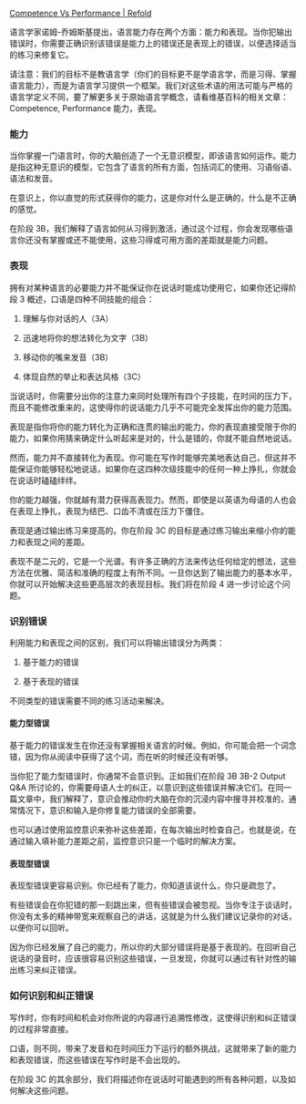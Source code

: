 [Competence Vs Performance | Refold](https://refold.la/roadmap/stage-3/c/competence-vs-performance)

语言学家诺姆-乔姆斯基提出，语言能力存在两个方面：能力和表现。当你犯输出错误时，你需要正确识别该错误是能力上的错误还是表现上的错误，以便选择适当的练习来修复它。

请注意：我们的目标不是教语言学（你们的目标更不是学语言学，而是习得、掌握语言能力），而是为语言学习提供一个框架。我们对这些术语的用法可能与严格的语言学定义不同，要了解更多关于原始语言学概念，请看维基百科的相关文章：Competence, Performance 能力，表现。

### 能力

当你掌握一门语言时，你的大脑创造了一个无意识模型，即该语言如何运作。能力是指这种无意识的模型，它包含了语言的所有方面，包括词汇的使用、习语俗语、语法和发音。

在意识上，你以直觉的形式获得你的能力，这是你对什么是正确的，什么是不正确的感觉。

在阶段 3B，我们解释了语言如何从习得到激活，通过这个过程，你会发现哪些语言你还没有掌握或还不能使用，这些习得或可用方面的差距就是能力问题。

### 表现

拥有对某种语言的必要能力并不能保证你在说话时能成功使用它，如果你还记得阶段 3 概述，口语是四种不同技能的组合：

1. 理解与你对话的人（3A）

2. 迅速地将你的想法转化为文字（3B）

3. 移动你的嘴来发音（3B）

4. 体现自然的举止和表达风格（3C）

当说话时，你需要分出你的注意力来同时处理所有四个子技能，在时间的压力下，而且不能修改重来的，这使得你的说话能力几乎不可能完全发挥出你的能力范围。

表现是指你将你的能力转化为正确和连贯的输出的能力，你的表现直接受限于你的能力，如果你用猜来确定什么听起来是对的，什么是错的，你就不能自然地说话。

然而，能力并不直接转化为表现。你可能在写作时能够完美地表达自己，但这并不能保证你能够轻松地说话，如果你在这四种次级技能中的任何一种上挣扎，你就会在说话时磕磕绊绊。

你的能力越强，你就越有潜力获得高表现力。然而，即使是以英语为母语的人也会在表现上挣扎，表现为结巴、口齿不清或在压力下僵住。

表现是通过输出练习来提高的。你在阶段 3C 的目标是通过练习输出来缩小你的能力和表现之间的差距。

表现不是二元的，它是一个光谱。有许多正确的方法来传达任何给定的想法，这些方法在优雅、简洁和准确的程度上有所不同。一旦你达到了输出能力的基本水平，你就可以开始解决这些更高层次的表现目标。我们将在阶段 4 进一步讨论这个问题。

### 识别错误

利用能力和表现之间的区别，我们可以将输出错误分为两类：

1. 基于能力的错误

2. 基于表现的错误

不同类型的错误需要不同的练习活动来解决。

#### 能力型错误

基于能力的错误发生在你还没有掌握相关语言的时候。例如，你可能会把一个词念错，因为你从阅读中获得了这个词，而在听的时候还没有听够。

当你犯了能力型错误时，你通常不会意识到。正如我们在阶段 3B 3B-2 Output Q&A 所讨论的，你需要母语人士的纠正，以意识到这些错误并解决它们。在同一篇文章中，我们解释了，意识会推动你的大脑在你的沉浸内容中搜寻并校准的，通常情况下，意识和输入是你修复能力错误的全部需要。

也可以通过使用监控意识来弥补这些差距，在每次输出时检查自己，也就是说，在通过输入填补能力差距之前，监控意识只是一个临时的解决方案。

#### 表现型错误

表现型错误更容易识别。你已经有了能力，你知道该说什么，你只是疏忽了。

有些错误会在你犯错的那一刻跳出来，但有些错误会被忽视。当你专注于谈话时，你没有太多的精神带宽来观察自己的讲话，这就是为什么我们建议记录你的对话，以便你可以回听。

因为你已经发展了自己的能力，所以你的大部分错误将是基于表现的。在回听自己说话的录音时，应该很容易识别这些错误，一旦发现，你就可以通过有针对性的输出练习来纠正错误。

### 如何识别和纠正错误

写作时，你有时间和机会对你所说的内容进行追溯性修改，这使得识别和纠正错误的过程非常直接。

口语，则不同，带来了发音和在时间压力下运行的额外挑战，这就带来了新的能力和表现错误，而这些错误在写作时是不会出现的。

在阶段 3C 的其余部分，我们将描述你在说话时可能遇到的所有各种问题，以及如何解决这些问题。